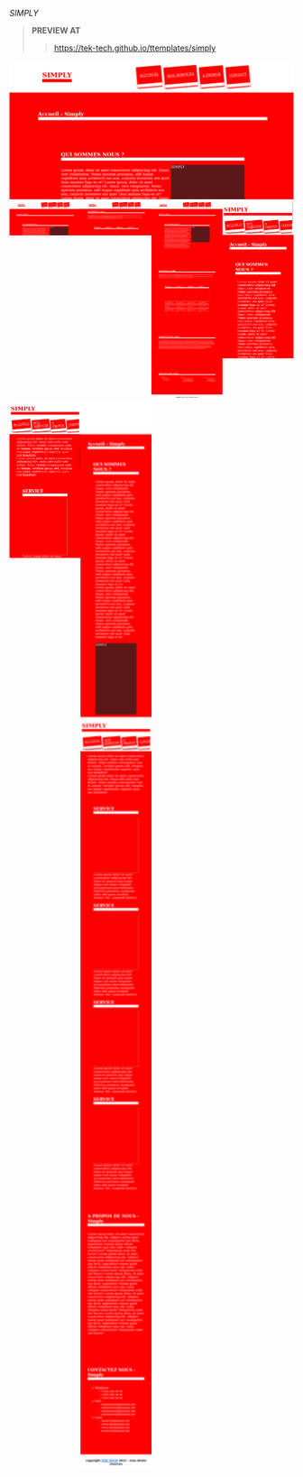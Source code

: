 *SIMPLY*

>**PREVIEW AT**
>><a href='https://tek-tech.github.io/ttemplates/simply'>https://tek-tech.github.io/ttemplates/simply</a>
<div>
   <img src='simply.png'/>
</div>
<div style='display:flex;flex-wrap:wrap;flex-direction:row;'>
    <div style='display:flex;flex-direction:column;width:25%;'>
       <img src='simply.png'/>
    </div>
    <div style='display:flex;flex-direction:column;width:25%;'>
       <img src='simply2.png'/>
    </div>
    <div style='display:flex;flex-direction:column;width:25%;'>
       <img src='simplyfull.png'/>
    </div>
    <div style='display:flex;flex-direction:column;width:25%;'>
       <img src='simplymob.png'/>
    </div>
    <div style='display:flex;flex-direction:column;width:25%;'>
       <img src='simplymob2.png'/>
    </div>
    <div style='display:flex;flex-direction:column;width:25%;'>
       <img src='simplymobfull.png'/>
    </div>
</div>
